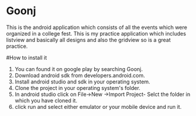 # Goonj
This is the android application which consists of all the events which were organized in a college fest.
This is my practice application which includes listview and basically all designs and also the gridview so is a great practice.

#How to install it
1) You can found it on google play by searching Goonj.
2) Download android sdk from developers.android.com.
3) Install android studio and sdk in your operating system.
4) Clone the project in your operating system's folder.
5) In android studio click on File->New ->Import Project- Selct the folder in which you have cloned it.
6) click run and select either emulator or your mobile device and run it.
